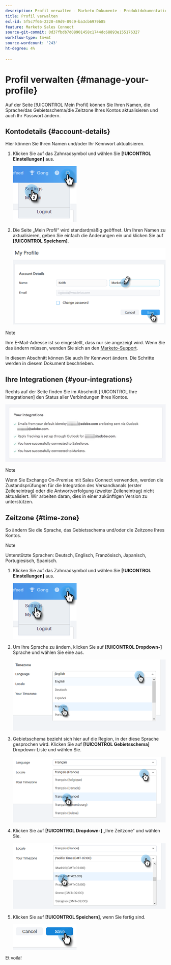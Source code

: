 ```yaml
---
description: Profil verwalten - Marketo-Dokumente - Produktdokumentation
title: Profil verwalten
exl-id: 5f5c7f66-2220-49d9-89c9-ba3cb6979b85
feature: Marketo Sales Connect
source-git-commit: 0d37fbdb7d08901458c1744dc68893e155176327
workflow-type: tm+mt
source-wordcount: '243'
ht-degree: 4%

---
```


# Profil verwalten {#manage-your-profile}

Auf der Seite [!UICONTROL Mein Profil] können Sie Ihren Namen, die Sprache/das Gebietsschema/die Zeitzone Ihres Kontos aktualisieren und auch Ihr Passwort ändern.

## Kontodetails {#account-details}

Hier können Sie Ihren Namen und/oder Ihr Kennwort aktualisieren.

1. Klicken Sie auf das Zahnradsymbol und wählen Sie **[!UICONTROL Einstellungen]** aus.

   ![](assets/manage-your-profile-1.png)

1. Die Seite „Mein Profil“ wird standardmäßig geöffnet. Um Ihren Namen zu aktualisieren, geben Sie einfach die Änderungen ein und klicken Sie auf **[!UICONTROL Speichern]**.

   ![](assets/manage-your-profile-2.png)

>[!NOTE]
>
>Ihre E-Mail-Adresse ist so eingestellt, dass nur sie angezeigt wird. Wenn Sie das ändern müssen, wenden Sie sich an den [Marketo-Support](https://nation.marketo.com/t5/Support/ct-p/Support).

In diesem Abschnitt können Sie auch Ihr Kennwort ändern. Die Schritte werden in diesem Dokument beschrieben.

## Ihre Integrationen {#your-integrations}

Rechts auf der Seite finden Sie im Abschnitt [!UICONTROL Ihre Integrationen] den Status aller Verbindungen Ihres Kontos.

![](assets/manage-your-profile-3.png)

>[!NOTE]
>
>Wenn Sie Exchange On-Premise mit Sales Connect verwenden, werden die Zustandsprüfungen für die Integration des Versandkanals (erster Zeileneintrag) oder die Antwortverfolgung (zweiter Zeileneintrag) nicht aktualisiert. Wir arbeiten daran, dies in einer zukünftigen Version zu unterstützen.

## Zeitzone {#time-zone}

So ändern Sie die Sprache, das Gebietsschema und/oder die Zeitzone Ihres Kontos.

>[!NOTE]
>
>Unterstützte Sprachen: Deutsch, Englisch, Französisch, Japanisch, Portugiesisch, Spanisch.

1. Klicken Sie auf das Zahnradsymbol und wählen Sie **[!UICONTROL Einstellungen]** aus.

   ![](assets/manage-your-profile-4.png)

1. Um Ihre Sprache zu ändern, klicken Sie auf **[!UICONTROL Dropdown-]** Sprache und wählen Sie eine aus.

   ![](assets/manage-your-profile-5.png)

1. Gebietsschema bezieht sich hier auf die Region, in der diese Sprache gesprochen wird. Klicken Sie auf **[!UICONTROL Gebietsschema]** Dropdown-Liste und wählen Sie.

   ![](assets/manage-your-profile-6.png)

1. Klicken Sie auf **[!UICONTROL Dropdown-]** „Ihre Zeitzone“ und wählen Sie.

   ![](assets/manage-your-profile-7.png)

1. Klicken Sie auf **[!UICONTROL Speichern]**, wenn Sie fertig sind.

   ![](assets/manage-your-profile-8.png)

Et voilà!
